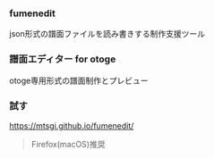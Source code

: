 ### fumenedit
json形式の譜面ファイルを読み書きする制作支援ツール
### 譜面エディター for otoge
otoge専用形式の譜面制作とプレビュー
### 試す
https://mtsgi.github.io/fumenedit/
> Firefox(macOS)推奨
